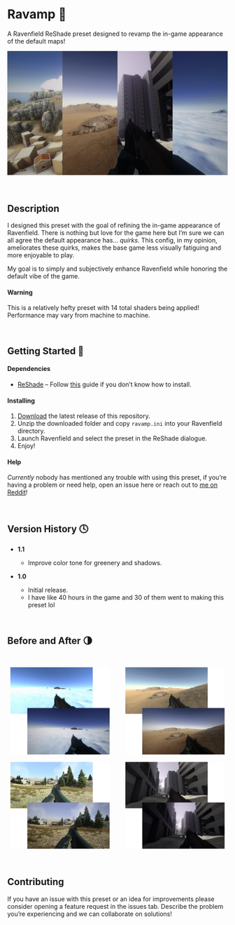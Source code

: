 # Ravamp :art:
A Ravenfield ReShade preset designed to revamp the in-game appearance of the default maps!

![](./Images/hero.jpg)

<br/>

## Description

I designed this preset with the goal of refining the in-game appearance of Ravenfield. There is nothing but love for the game here but I’m sure we can all agree the default appearance has… *quirks*. This config, in my opinion, ameliorates these quirks, makes the base game less visually fatiguing and more enjoyable to play.

My goal is to simply and subjectively enhance Ravenfield while honoring the default vibe of the game.

#### Warning

This is a relatively hefty preset with 14 total shaders being applied! Performance may vary from machine to machine.

<br/>

## Getting Started :rocket:

#### Dependencies

- [ReShade](https://reshade.me/) – Follow [this](https://steamcommunity.com/sharedfiles/filedetails/?id=2091281086) guide if you don’t know how to install.

#### Installing

1. [Download](https://github.com/Heldaeus/ravamp/releases/) the latest release of this repository.
2. Unzip the downloaded folder and copy `ravamp.ini` into your Ravenfield directory.
3. Launch Ravenfield and select the preset in the ReShade dialogue.
4. Enjoy!

#### Help

*Currently* nobody has mentioned any trouble with using this preset, if you’re having a problem or need help, open an issue here or reach out to [me on Reddit](https://www.reddit.com/user/Heldaeus)!

<br/>

## Version History :clock4:

- **1.1**
  - Improve color tone for greenery and shadows.

- **1.0**
  - Initial release.
  - I have like 40 hours in the game and 30 of them went to making this preset lol

<br/>

## Before and After :last_quarter_moon:

<br/>

<p align="center">
  <img alt="Glacer Before/After" src="./Images/glacierBefAft.png" width="45%">
&nbsp; &nbsp; &nbsp; &nbsp;
  <img alt="Desert Hill Before/After" src="./Images/desertHillBefAft.png" width="45%">
</p>

<p align="center">
  <img alt="Citadel Before/After" src="./Images/citadelBefAft.png" width="45%">
&nbsp; &nbsp; &nbsp; &nbsp;
  <img alt="Fall of Berlin 2140 Before/After" src="./Images/fobBefAft.png" width="45%">
</p>

<br/>

## Contributing

If you have an issue with this preset or an idea for improvements please consider opening a feature request in the issues tab. Describe the problem you’re experiencing and we can collaborate on solutions!
